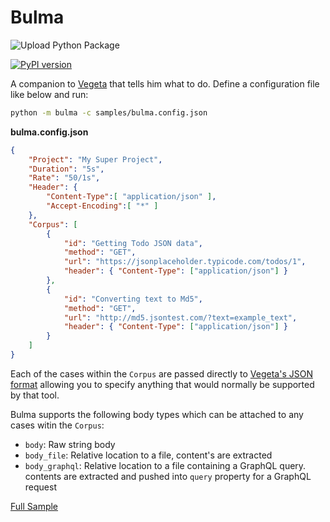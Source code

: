 # Bulma

![Upload Python Package](https://github.com/kiran94/bulma/workflows/Deploy/badge.svg)

[![PyPI version](https://badge.fury.io/py/bulma-load.svg)](https://badge.fury.io/py/bulma-load)

A companion to [Vegeta](https://github.com/tsenart/vegeta) that tells him what to do. Define a configuration file like below and run: 

```sh
python -m bulma -c samples/bulma.config.json
```

**bulma.config.json**

```json
{
    "Project": "My Super Project",
    "Duration": "5s",
    "Rate": "50/1s",
    "Header": {
        "Content-Type":[ "application/json" ],
        "Accept-Encoding":[ "*" ]
    },
    "Corpus": [
        {
            "id": "Getting Todo JSON data",
            "method": "GET",
            "url": "https://jsonplaceholder.typicode.com/todos/1",
            "header": { "Content-Type": ["application/json"] }
        },
        {
            "id": "Converting text to Md5",
            "method": "GET",
            "url": "http://md5.jsontest.com/?text=example_text",
            "header": { "Content-Type": ["application/json"] }
        }
    ]
}
```

Each of the cases within the `Corpus` are passed directly to [Vegeta's JSON format](https://github.com/tsenart/vegeta#json-format) allowing you to specify anything that would normally be supported by that tool.

Bulma supports the following body types which can be attached to any cases witin the `Corpus`:

- `body`: Raw string body
- `body_file`: Relative location to a file, content's are extracted
- `body_graphql`: Relative location to a file containing a GraphQL query. contents are extracted and pushed into `query` property for a GraphQL request

[Full Sample](samples/bulma.config.json)